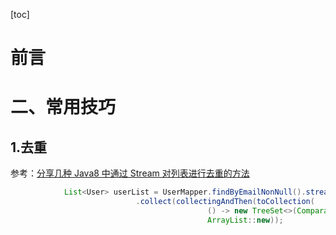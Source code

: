 [toc]









# 前言







# 二、常用技巧



## 1.去重

参考：[分享几种 Java8 中通过 Stream 对列表进行去重的方法](https://juejin.im/post/5cd6b719f265da03b2044d56)



```java
            List<User> userList = UserMapper.findByEmailNonNull().stream()
                            .collect(collectingAndThen(toCollection(
                                            () -> new TreeSet<>(Comparator.comparing(User::getEmail))),
                                            ArrayList::new));
```







